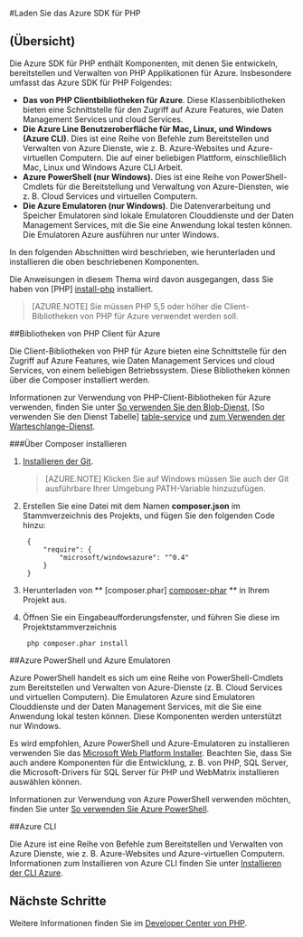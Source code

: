 <properties
    pageTitle="Laden Sie das Azure SDK für PHP"
    description="Informationen Sie zum Herunterladen und Installieren der Azure SDK für PHP."
    documentationCenter="php"
    services="app-service\web"
    authors="allclark"
    manager="douge"
    editor=""/>

<tags
    ms.service="app-service-web"
    ms.workload="na"
    ms.tgt_pltfrm="na"
    ms.devlang="PHP"
    ms.topic="article"
    ms.date="06/01/2016"
    ms.author="allclark;yaqiyang"/>

#<a name="download-the-azure-sdk-for-php"></a>Laden Sie das Azure SDK für PHP

## <a name="overview"></a>(Übersicht)

Die Azure SDK für PHP enthält Komponenten, mit denen Sie entwickeln, bereitstellen und Verwalten von PHP Applikationen für Azure. Insbesondere umfasst das Azure SDK für PHP Folgendes:

* **Das von PHP Clientbibliotheken für Azure**. Diese Klassenbibliotheken bieten eine Schnittstelle für den Zugriff auf Azure Features, wie Daten Management Services und cloud Services.  
* **Die Azure Line Benutzeroberfläche für Mac, Linux, und Windows (Azure CLI)**. Dies ist eine Reihe von Befehle zum Bereitstellen und Verwalten von Azure Dienste, wie z. B. Azure-Websites und Azure-virtuellen Computern. Die auf einer beliebigen Plattform, einschließlich Mac, Linux und Windows Azure CLI Arbeit.
* **Azure PowerShell (nur Windows)**. Dies ist eine Reihe von PowerShell-Cmdlets für die Bereitstellung und Verwaltung von Azure-Diensten, wie z. B. Cloud Services und virtuellen Computern.
* **Die Azure Emulatoren (nur Windows)**. Die Datenverarbeitung und Speicher Emulatoren sind lokale Emulatoren Clouddienste und der Daten Management Services, mit die Sie eine Anwendung lokal testen können. Die Emulatoren Azure ausführen nur unter Windows.

In den folgenden Abschnitten wird beschrieben, wie herunterladen und installieren die oben beschriebenen Komponenten.

Die Anweisungen in diesem Thema wird davon ausgegangen, dass Sie haben von [PHP] [ install-php] installiert.

> [AZURE.NOTE] Sie müssen PHP 5,5 oder höher die Client-Bibliotheken von PHP für Azure verwendet werden soll.

##<a name="php-client-libraries-for-azure"></a>Bibliotheken von PHP Client für Azure

Die Client-Bibliotheken von PHP für Azure bieten eine Schnittstelle für den Zugriff auf Azure Features, wie Daten Management Services und cloud Services, von einem beliebigen Betriebssystem. Diese Bibliotheken können über die Composer installiert werden.

Informationen zur Verwendung von PHP-Client-Bibliotheken für Azure verwenden, finden Sie unter [So verwenden Sie den Blob-Dienst][blob-service], [So verwenden Sie den Dienst Tabelle] [ table-service] und [zum Verwenden der Warteschlange-Dienst][queue-service].

###<a name="install-via-composer"></a>Über Composer installieren

1. [Installieren der Git][install-git].


    > [AZURE.NOTE] Klicken Sie auf Windows müssen Sie auch der Git ausführbare Ihrer Umgebung PATH-Variable hinzuzufügen.

2. Erstellen Sie eine Datei mit dem Namen **composer.json** im Stammverzeichnis des Projekts, und fügen Sie den folgenden Code hinzu:

        {
            "require": {
                "microsoft/windowsazure": "^0.4"
            }
        }

3. Herunterladen von ** [composer.phar] [ composer-phar] ** in Ihrem Projekt aus.

4. Öffnen Sie ein Eingabeaufforderungsfenster, und führen Sie diese im Projektstammverzeichnis

        php composer.phar install

##<a name="azure-powershell-and-azure-emulators"></a>Azure PowerShell und Azure Emulatoren

Azure PowerShell handelt es sich um eine Reihe von PowerShell-Cmdlets zum Bereitstellen und Verwalten von Azure-Dienste (z. B. Cloud Services und virtuellen Computern). Die Emulatoren Azure sind Emulatoren Clouddienste und der Daten Management Services, mit die Sie eine Anwendung lokal testen können. Diese Komponenten werden unterstützt nur Windows.

Es wird empfohlen, Azure PowerShell und Azure-Emulatoren zu installieren verwenden Sie das [Microsoft Web Platform Installer][download-wpi]. Beachten Sie, dass Sie auch andere Komponenten für die Entwicklung, z. B. von PHP, SQL Server, die Microsoft-Drivers für SQL Server für PHP und WebMatrix installieren auswählen können.

Informationen zur Verwendung von Azure PowerShell verwenden möchten, finden Sie unter [So verwenden Sie Azure PowerShell][powershell-tools].

##<a name="azure-cli"></a>Azure CLI

Die Azure ist eine Reihe von Befehle zum Bereitstellen und Verwalten von Azure Dienste, wie z. B. Azure-Websites und Azure-virtuellen Computern. Informationen zum Installieren von Azure CLI finden Sie unter [Installieren der CLI Azure](xplat-cli-install.md).

## <a name="next-steps"></a>Nächste Schritte

Weitere Informationen finden Sie im [Developer Center von PHP](/develop/php/).


[install-php]: http://www.php.net/manual/en/install.php
[composer-github]: https://github.com/composer/composer
[composer-phar]: http://getcomposer.org/composer.phar
[nodejs-org]: http://nodejs.org/
[install-node-linux]: https://github.com/joyent/node/wiki/Installing-Node.js-via-package-manager
[download-wpi]: http://go.microsoft.com/fwlink/?LinkId=253447
[mac-installer]: http://go.microsoft.com/fwlink/?LinkId=252249
[blob-service]: http://go.microsoft.com/fwlink/?LinkId=252714
[table-service]: http://go.microsoft.com/fwlink/?LinkId=252715
[queue-service]: http://go.microsoft.com/fwlink/?LinkId=252716
[azure cli]: http://go.microsoft.com/fwlink/?LinkId=252717
[powershell-tools]: http://go.microsoft.com/fwlink/?LinkId=252718
[php-sdk-github]: http://go.microsoft.com/fwlink/?LinkId=252719
[install-git]: http://git-scm.com/book/en/Getting-Started-Installing-Git
